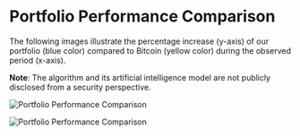 # Portfolio Performance Comparison

The following images illustrate the percentage increase (y-axis) of our portfolio (blue color) compared to Bitcoin (yellow color) during the observed period (x-axis).

**Note**: The algorithm and its artificial intelligence model are not publicly disclosed from a security perspective.

![Portfolio Performance Comparison](https://github.com/Ezzekieqt/RL-for-stock-market-trading/assets/32141607/2e382caa-0879-4af6-9e0c-3387bcd690d5)
&nbsp;
&nbsp;
&nbsp;
&nbsp;


![Portfolio Performance Comparison](https://github.com/Ezzekieqt/RL-for-stock-market-trading/assets/32141607/217f0921-eebf-44cc-94fb-6b1e7b9dfc4c)

